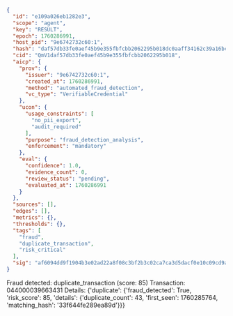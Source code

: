 ```json
{
  "id": "e109a026eb1282e3",
  "scope": "agent",
  "key": "RESULT",
  "epoch": 1760286991,
  "host_pid": "9e6742732c60:1",
  "hash": "daf57db33fe0aef45b9e355fbfcbb2062295b018dc0aaff34162c39a16bc82d5",
  "cid": "QmV1daf57db33fe0aef45b9e355fbfcbb2062295b018",
  "aicp": {
    "prov": {
      "issuer": "9e6742732c60:1",
      "created_at": 1760286991,
      "method": "automated_fraud_detection",
      "vc_type": "VerifiableCredential"
    },
    "ucon": {
      "usage_constraints": [
        "no_pii_export",
        "audit_required"
      ],
      "purpose": "fraud_detection_analysis",
      "enforcement": "mandatory"
    },
    "eval": {
      "confidence": 1.0,
      "evidence_count": 0,
      "review_status": "pending",
      "evaluated_at": 1760286991
    }
  },
  "sources": [],
  "edges": [],
  "metrics": {},
  "thresholds": {},
  "tags": [
    "fraud",
    "duplicate_transaction",
    "risk_critical"
  ],
  "sig": "af6094dd9f1904b3e02ad22a8f08c3bf2b3c02ca7ca3d5dacf0e10c09cd9a907"
}
```

Fraud detected: duplicate_transaction (score: 85)
Transaction: 044000039663431
Details: {'duplicate': {'fraud_detected': True, 'risk_score': 85, 'details': {'duplicate_count': 43, 'first_seen': 1760285764, 'matching_hash': '33f644fe289ea89d'}}}